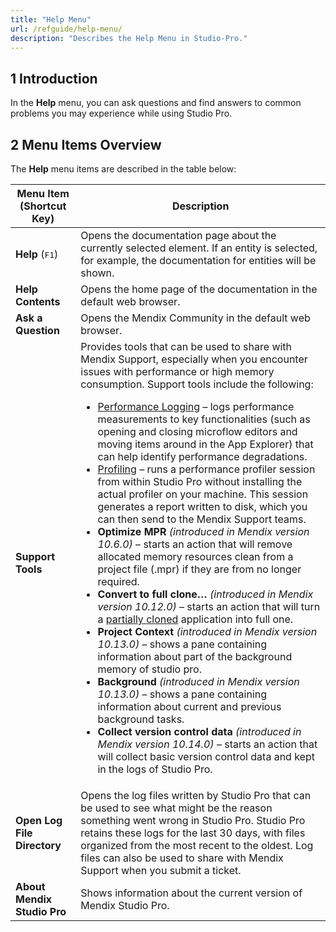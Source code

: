 ```yaml
---
title: "Help Menu"
url: /refguide/help-menu/
description: "Describes the Help Menu in Studio-Pro."
---
```


## 1 Introduction

In the **Help** menu, you can ask questions and find answers to common problems you may experience while using Studio Pro. 

## 2 Menu Items Overview

The **Help** menu items are described in the table below:

| Menu Item (Shortcut Key)    | Description                                                  |
| --------------------------- | ------------------------------------------------------------ |
| **Help** (<kbd>F1</kbd>)    | Opens the documentation page about the currently selected element. If an entity is selected, for example, the documentation for entities will be shown. |
| **Help Contents**           | Opens the home page of the documentation in the default web browser. |
| **Ask a Question**          | Opens the Mendix Community in the default web browser.       |
| **Support Tools**           | Provides tools that can be used to share with Mendix Support, especially when you encounter issues with performance or high memory consumption. Support tools include the following:<br> <ul><li>[Performance Logging](/refguide/performance-logging/) – logs performance measurements to key functionalities (such as opening and closing microflow editors and moving items around in the App Explorer) that can help identify performance degradations.</li> <li>[Profiling](/refguide/profiling/) – runs a performance profiler session from within Studio Pro without installing the actual profiler on your machine. This session generates a report written to disk, which you can then send to the Mendix Support teams. </li> <li>**Optimize MPR** *(introduced in Mendix version 10.6.0)* – starts an action that will remove allocated memory resources clean from a project file (.mpr) if they are from no longer required.</li><li>**Convert to full clone…** *(introduced in Mendix version 10.12.0)* – starts an action that will turn a [partially cloned](/refguide/clone-type/)  application into full one.</li><li>**Project Context** *(introduced in Mendix version 10.13.0)* – shows a pane containing information about part of the background memory of studio pro.</li><li>**Background** *(introduced in Mendix version 10.13.0)* – shows a pane containing information about current and previous background tasks.</li><li>**Collect version control data** *(introduced in Mendix version 10.14.0)* – starts an action that will collect basic version control data and kept in the logs of Studio Pro.</li></ul> |
| **Open Log File Directory** | Opens the log files written by Studio Pro that can be used to see what might be the reason something went wrong in Studio Pro. Studio Pro retains these logs for the last 30 days, with files organized from the most recent to the oldest. Log files can also be used to share with Mendix Support when you submit a ticket. |
| **About Mendix Studio Pro** | Shows information about the current version of Mendix Studio Pro. |

